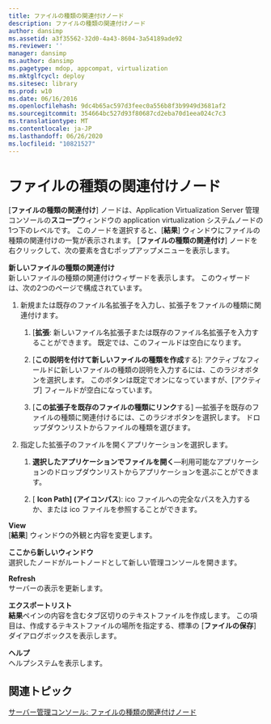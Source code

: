```yaml
---
title: ファイルの種類の関連付けノード
description: ファイルの種類の関連付けノード
author: dansimp
ms.assetid: a3f35562-32d0-4a43-8604-3a54189ade92
ms.reviewer: ''
manager: dansimp
ms.author: dansimp
ms.pagetype: mdop, appcompat, virtualization
ms.mktglfcycl: deploy
ms.sitesec: library
ms.prod: w10
ms.date: 06/16/2016
ms.openlocfilehash: 9dc4b65ac597d3feec0a556b8f3b9949d3681af2
ms.sourcegitcommit: 354664bc527d93f80687cd2eba70d1eea024c7c3
ms.translationtype: MT
ms.contentlocale: ja-JP
ms.lasthandoff: 06/26/2020
ms.locfileid: "10821527"
---
```

# ファイルの種類の関連付けノード


[**ファイルの種類の関連付け**] ノードは、Application Virtualization Server 管理コンソールの**スコープ**ウィンドウの application virtualization システムノードの1つ下のレベルです。 このノードを選択すると、[**結果**] ウィンドウにファイルの種類の関連付けの一覧が表示されます。 [**ファイルの種類の関連付け**] ノードを右クリックして、次の要素を含むポップアップメニューを表示します。

<a href="" id="new-file-type-association"></a>**新しいファイルの種類の関連付け**  
新しいファイルの種類の関連付けウィザードを表示します。 このウィザードは、次の2つのページで構成されています。

1.  新規または既存のファイル名拡張子を入力し、拡張子をファイルの種類に関連付けます。

    1.  [**拡張**: 新しいファイル名拡張子または既存のファイル名拡張子を入力することができます。 既定では、このフィールドは空白になります。

    2.  [**この説明を付けて新しいファイルの種類を作成**する]: アクティブなフィールドに新しいファイルの種類の説明を入力するには、このラジオボタンを選択します。 このボタンは既定でオンになっていますが、[アクティブ] フィールドが空白になっています。

    3.  [**この拡張子を既存のファイルの種類にリンク**する] —拡張子を既存のファイルの種類に関連付けるには、このラジオボタンを選択します。 ドロップダウンリストからファイルの種類を選びます。

2.  指定した拡張子のファイルを開くアプリケーションを選択します。

    1.  **選択したアプリケーションでファイルを開く**—利用可能なアプリケーションのドロップダウンリストからアプリケーションを選ぶことができます。

    2.  [ **Icon Path] (アイコンパス**): ico ファイルへの完全なパスを入力するか、または ico ファイルを参照することができます。

<a href="" id="view"></a>**View**  
[**結果**] ウィンドウの外観と内容を変更します。

<a href="" id="new-window-from-here"></a>**ここから新しいウィンドウ**  
選択したノードがルートノードとして新しい管理コンソールを開きます。

<a href="" id="refresh"></a>**Refresh**  
サーバーの表示を更新します。

<a href="" id="export-list"></a>**エクスポートリスト**  
**結果**ペインの内容を含むタブ区切りのテキストファイルを作成します。 この項目は、作成するテキストファイルの場所を指定する、標準の [**ファイルの保存**] ダイアログボックスを表示します。

<a href="" id="help"></a>**ヘルプ**  
ヘルプシステムを表示します。

## 関連トピック


[サーバー管理コンソール: ファイルの種類の関連付けノード](server-management-console-file-type-associations-node.md)

 

 





